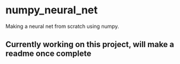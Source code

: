 # numpy_neural_net
Making a neural net from scratch using numpy.

## Currently working on this project, will make a readme once complete 

